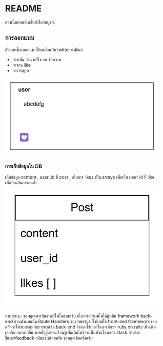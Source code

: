 # README

ตอนนี้แอพพลิเคชั่นยังไม่สมบูรณ์

## การออกแบบ

ตัวแอพนี้จะออกแบบให้เหมือนกับ twitter แต่มีแค่

- การเพิ่ม อ่าน แก้ไข ลบ ข้อความ
- การกด like
- การ login

![alt text](img_md/image21135164.png)

### การเก็บข้อมูลใน DB

เก็บข้อมูล content , user_id ที่ post , เก็บการ likes เป็น arrays เพื่อเก็บ user id ที่ like เพื่อป้องกันการกดซ้ำ
![alt text](img_md/image26545461.png)

หมายเหตุ : ขอบคุณทางทีมงานที่ให้โอกาสครับ เนื่องจากว่าผมไม่ได้คุ้นชิน framework back-end ส่วนตัวผมถนัด Route Handlers ของ next.js ซึ่งนิยมใช้ front-end framework เลยกลัวจะไม่เหมาะสมกับการทำส่วน back-end จึงต้องใช้เวลาในการศึกษา ruby on rails เพิ่มเติม เลยกินเวลามากขึ้น หากพี่ๆมีแหล่งเรียนรู้เพิ่มเติมไม่ว่าจะเป็นส่วนไหนของ stack สามารถชี้แนะ/feedback กลับมาได้เลยครับ ขอบคุณอีกครั้งครับ
